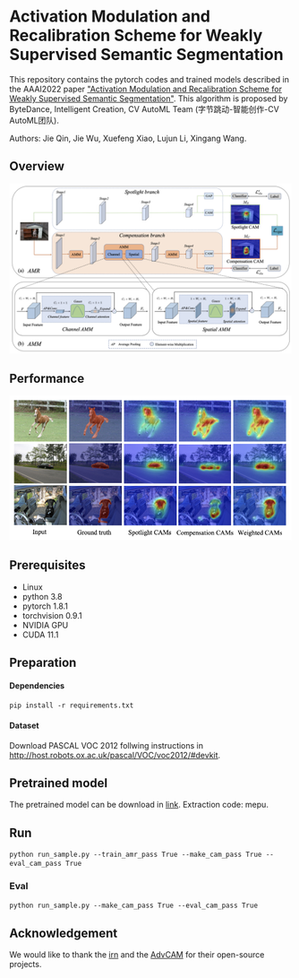 # Activation Modulation and Recalibration Scheme for Weakly Supervised Semantic Segmentation

This repository contains the pytorch codes and trained models described in the AAAI2022 paper ["Activation Modulation and Recalibration Scheme for Weakly Supervised Semantic Segmentation"](https://arxiv.org/abs/2112.08996). This algorithm is proposed by ByteDance, Intelligent Creation, CV AutoML Team (字节跳动-智能创作-CV AutoML团队).

Authors: Jie Qin, Jie Wu, Xuefeng Xiao, Lujun Li, Xingang Wang.

## Overview

![overview](img/framework.png)

## Performance

![performance](img/Visualizations.png)

## Prerequisites

* Linux
* python 3.8
* pytorch 1.8.1
* torchvision 0.9.1
* NVIDIA GPU
* CUDA 11.1

## Preparation

#### Dependencies

```
pip install -r requirements.txt
```

#### Dataset

Download PASCAL VOC 2012 follwing instructions in http://host.robots.ox.ac.uk/pascal/VOC/voc2012/#devkit.

## Pretrained model

The pretrained model can be download in [link](https://pan.baidu.com/s/1YDwKHZExO55gZqOwl0gqIw).
Extraction code: mepu.

## Run

```
python run_sample.py --train_amr_pass True --make_cam_pass True --eval_cam_pass True
```

### Eval

```
python run_sample.py --make_cam_pass True --eval_cam_pass True
```

## Acknowledgement

We would like to thank the [irn](https://github.com/jiwoon-ahn/irn) and the [AdvCAM](https://github.com/jbeomlee93/AdvCAM) for their open-source projects.
